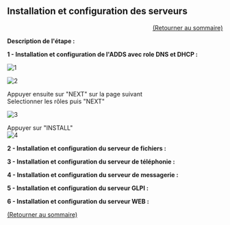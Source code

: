 ## Installation et configuration des serveurs
<p align="right"><a href="README.md">(Retourner au sommaire)</a></p>

**Description de l'étape :**  

**1 - Installation et configuration de l'ADDS avec role DNS et DHCP :**  

![1](https://github.com/user-attachments/assets/79538337-c167-4464-b7bc-7341ec2d1a81)  

![2](https://github.com/user-attachments/assets/b5db41af-d3a4-47fc-9b44-d3c47b0ea197)  

Appuyer ensuite sur "NEXT" sur la page suivant  
Selectionner les rôles puis "NEXT"  

![3](https://github.com/user-attachments/assets/59dcbc37-879f-4c53-8713-1167fb683413)  

Appuyer sur "INSTALL"  
![4](https://github.com/user-attachments/assets/59028b30-a650-4b32-9913-d6d50abac53c)  

**2 - Installation et configuration du serveur de fichiers :**


**3 - Installation et configuration du serveur de téléphonie :**


**4 - Installation et configuration du serveur de messagerie :**


**5 - Installation et configuration du serveur GLPI :**


**6 - Installation et configuration du serveur WEB :**


<a href="README.md">(Retourner au sommaire)</a>
